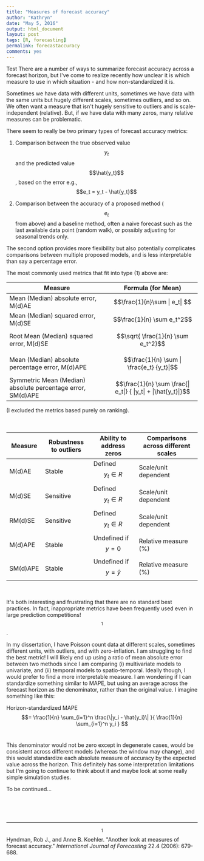 ```yaml
---
title: "Measures of forecast accuracy"
author: "Kathryn"
date: "May 5, 2016"
output: html_document
layout: post
tags: [R, forecasting]
permalink: forecastaccuracy
comments: yes
---
```


Test 
There are a number of ways to summarize forecast accuracy across a forecast horizon, but I've come to realize recently how unclear it is which measure to use in which situation - and how non-standardized it is. 

Sometimes we have data with different units, sometimes we have data with the same units but hugely different scales, sometimes outliers, and so on. We often want a measure that isn't hugely sensitive to outliers and is scale-independent (relative). But, if we have data with many zeros, many relative measures can be problematic. 

<!--more-->

There seem to really be two primary types of forecast accuracy metrics:

1.  Comparison between the true observed value $$y_t$$ and the predicted value $$\hat{y_t}$$, based on the error e.g., $$e_t = y_t - \hat{y_t}$$

2.  Comparison between the accuracy of a proposed method ($$e_t$$ from above) and a baseline method, often a naive forecast such as the last available data point (random walk), or possibly adjusting for seasonal trends only.


The second option provides more flexibility but also potentially complicates comparisons between multiple proposed models, and is less interpretable than say a percentage error. 


The most commonly used metrics that fit into type (1) above are: <br>

| Measure                                                     | Formula (for Mean)                                        |
|-------------------------------------------------------------|-----------------------------------------------------------|
| Mean (Median) absolute error, M(d)AE                        | $$\frac{1}{n}\sum \| e_t\| $$                              |
| Mean (Median) squared error, M(d)SE                         | $$\frac{1}{n} \sum e_t^2$$                                |
| Root Mean (Median) squared error, M(d)SE                    | $$\sqrt{ \frac{1}{n} \sum e_t^2}$$                        |
| Mean (Median) absolute percentage error, M(d)APE            | $$\frac{1}{n} \sum \| \frac{e_t} {y_t}\|$$                  |
| Symmetric Mean (Median) absolute percentage error, SM(d)APE | $$\frac{1}{n} \sum \frac{\| e_t\|} { \|y_t\| + \|\hat{y_t}\|}$$ |



(I excluded the metrics based purely on ranking). <br>
<br>
<br>


| Measure  | Robustness to outliers | Ability to address zeros     | Comparisons across different scales |
|----------|------------------------|------------------------------|-------------------------------------|
| M(d)AE   | Stable                 | Defined $$y_t \in R$$        | Scale/unit dependent                |
| M(d)SE   | Sensitive              | Defined $$y_t \in R$$        | Scale/unit dependent                |
| RM(d)SE  | Sensitive              | Defined $$y_t \in R$$        | Scale/unit dependent                |
| M(d)APE  | Stable                 | Undefined if $$y = 0$$       | Relative measure (%)                |
| SM(d)APE | Stable                 | Undefined if $$y = \hat{y}$$ | Relative measure (%)                |

<br>

It's both interesting and frustrating that there are no standard best practices. In fact, inappropriate metrics have been frequently used even in large prediction competitions!$$^1$$. 


In my dissertation, I have Poisson count data at different scales, sometimes different units, with outliers, and with zero-inflation. I am struggling to find the best metric! I will likely end up using a ratio of mean absolute error between two methods since I am comparing (i) multivariate models to univariate, and (ii) temporal models to spatio-temporal. Ideally though, I would prefer to find a more interpretable measure. I am wondering if I can standardize something similar to MAPE, but using an average across the forecast horizon as the denominator, rather than the original value. I imagine something like this: 


Horizon-standardized MAPE $$= \frac{1}{n} \sum_{i=1}^n \frac{\|y_i - \hat{y_i}\| }{ \frac{1}{n} \sum_{i=1}^n y_i } $$ <br>


This denominator would not be zero except in degenerate cases, would be consistent across different models (whereas the window may change), and this would standardize each absolute measure of accuracy by the expected value across the horizon. This definitely has some interpretation limitations but I'm going to continue to think about it and maybe look at some really simple simulation studies. 

To be continued...

<br>
<br>
<br>


------------------------------------------------------------------------

$$^1$$ Hyndman, Rob J., and Anne B. Koehler. "Another look at measures of forecast accuracy." *International Journal of Forecasting* 22.4 (2006): 679-688.
